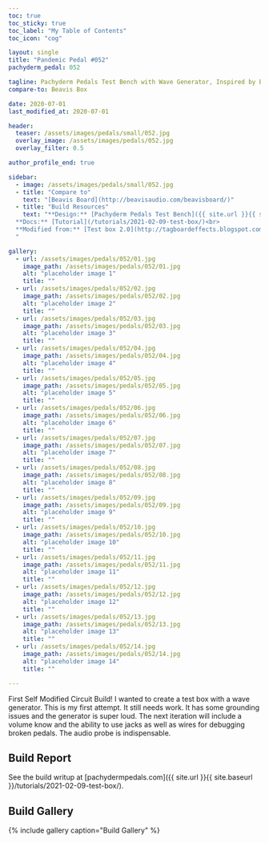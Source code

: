 ```yaml
---
toc: true
toc_sticky: true
toc_label: "My Table of Contents"
toc_icon: "cog"

layout: single
title: "Pandemic Pedal #052"
pachyderm_pedal: 052

tagline: Pachyderm Pedals Test Bench with Wave Generator, Inspired by Beavis Box
compare-to: Beavis Box

date: 2020-07-01
last_modified_at: 2020-07-01

header:
  teaser: /assets/images/pedals/small/052.jpg
  overlay_image: /assets/images/pedals/052.jpg
  overlay_filter: 0.5

author_profile_end: true

sidebar:
  - image: /assets/images/pedals/small/052.jpg
  - title: "Compare to"
    text: "[Beavis Board](http://beavisaudio.com/beavisboard/)"
  - title: "Build Resources"
    text: "**Design:** [Pachyderm Pedals Test Bench]({{ site.url }}{{ site.baseurl }}/tutorials/2021-02-09-test-box/)
  **Docs:** [Tutorial](/tutorials/2021-02-09-test-box/)<br>
  **Modified from:** [Test box 2.0](http://tagboardeffects.blogspot.com/2014/09/test-box-20.html)
  "

gallery:
  - url: /assets/images/pedals/052/01.jpg
    image_path: /assets/images/pedals/052/01.jpg
    alt: "placeholder image 1"
    title: ""
  - url: /assets/images/pedals/052/02.jpg
    image_path: /assets/images/pedals/052/02.jpg
    alt: "placeholder image 2"
    title: ""
  - url: /assets/images/pedals/052/03.jpg
    image_path: /assets/images/pedals/052/03.jpg
    alt: "placeholder image 3"
    title: ""
  - url: /assets/images/pedals/052/04.jpg
    image_path: /assets/images/pedals/052/04.jpg
    alt: "placeholder image 4"
    title: ""
  - url: /assets/images/pedals/052/05.jpg
    image_path: /assets/images/pedals/052/05.jpg
    alt: "placeholder image 5"
    title: ""
  - url: /assets/images/pedals/052/06.jpg
    image_path: /assets/images/pedals/052/06.jpg
    alt: "placeholder image 6"
    title: ""
  - url: /assets/images/pedals/052/07.jpg
    image_path: /assets/images/pedals/052/07.jpg
    alt: "placeholder image 7"
    title: ""
  - url: /assets/images/pedals/052/08.jpg
    image_path: /assets/images/pedals/052/08.jpg
    alt: "placeholder image 8"
    title: ""
  - url: /assets/images/pedals/052/09.jpg
    image_path: /assets/images/pedals/052/09.jpg
    alt: "placeholder image 9"
    title: ""
  - url: /assets/images/pedals/052/10.jpg
    image_path: /assets/images/pedals/052/10.jpg
    alt: "placeholder image 10"
    title: ""
  - url: /assets/images/pedals/052/11.jpg
    image_path: /assets/images/pedals/052/11.jpg
    alt: "placeholder image 11"
    title: ""
  - url: /assets/images/pedals/052/12.jpg
    image_path: /assets/images/pedals/052/12.jpg
    alt: "placeholder image 12"
    title: ""
  - url: /assets/images/pedals/052/13.jpg
    image_path: /assets/images/pedals/052/13.jpg
    alt: "placeholder image 13"
    title: ""
  - url: /assets/images/pedals/052/14.jpg
    image_path: /assets/images/pedals/052/14.jpg
    alt: "placeholder image 14"
    title: ""

---
```


First Self Modified Circuit Build! I wanted to create a test box with a wave generator. This is my first attempt. It still needs work. It has some grounding issues and the generator is super loud. The next iteration will include a volume know and the ability to use jacks as well as wires for debugging broken pedals. The audio probe is indispensable.

## Build Report

See the build writup at [pachydermpedals.com]({{ site.url }}{{ site.baseurl }}/tutorials/2021-02-09-test-box/).

## Build Gallery

{% include gallery caption="Build Gallery" %}

